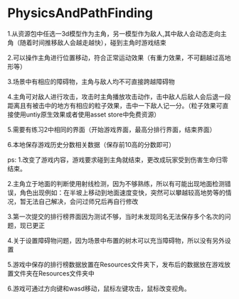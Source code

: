 # PhysicsAndPathFinding

1.从资源包中任选一3d模型作为主角，另一模型作为敌人,其中敌人会动态走向主角（随着时间推移敌人会越走越快），碰到主角时游戏结束

2.可以操作主角进行位置移动，符合正常运动效果（有重力效果，不可翻越过高地形等）

3.场景中有相应的障碍物，主角与敌人均不可直接跨越障碍物

4.主角可对敌人进行攻击，攻击时主角播放攻击动作，击中敌人后敌人会后退一段距离且有被击中的地方有相应的粒子效果，击中一下敌人记一分。（粒子效果可直接使用untiy原生效果或者使用asset store中免费资源）

5.需要有练习2中相同的界面（开始游戏界面，最高分排行界面，结束界面）

6.本地保存游戏历史分数相关数据（保存前10高的分数即可）

ps:
1.改变了游戏内容，游戏要求碰到主角就结束，更改成玩家受到伤害生命归零结束。

2.主角立于地面的判断使用射线检测，因为不够熟练，所以有可能出现地面检测错误，角色出现例如：在半坡上移动到地面速度变快，突然可以攀越较高地势等的情况，暂无法自己解决，会问过师兄后再自行修改

3.第一次提交的排行榜界面因为测试不够，当时未发现同名无法保存多个名次的问题，现已更正

4.关于设置障碍物问题，因为场景中布置的树木可以充当障碍物，所以没有另外设置

5.游戏中保存的排行榜数据放置在Resources文件夹下，发布后的数据放在游戏放置文件夹在Resources文件夹中

6.游戏可通过方向键和wasd移动，鼠标左键攻击，鼠标改变视角。
